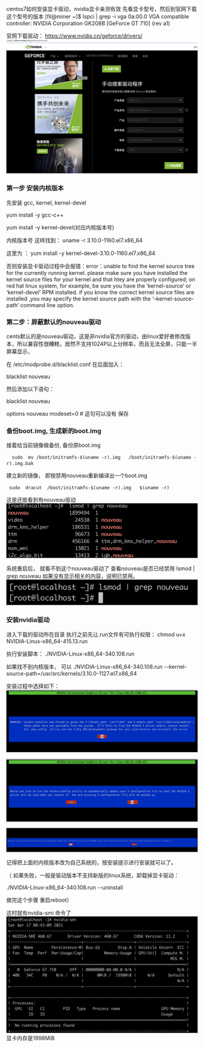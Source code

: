 
centos7如何安装显卡驱动，nvidia显卡亲测有效
先看显卡型号，然后到官网下载这个型号的版本
[fil@miner ~]$  lspci | grep -i vga
0a:00.0 VGA compatible controller: NVIDIA Corporation GK208B [GeForce GT 710] (rev a1)

官网下载驱动：
https://www.nvidia.cn/geforce/drivers/
![-w1209](media/16186655518155.jpg)


### 第一步 安装内核版本

先安装 gcc, kernel, kernel-devel

yum install -y gcc-c++  

yum install -y kernel-devel(对应内核版本号)

内核版本号 这样找到：
uname -r
3.10.0-1160.el7.x86_64

这里为 ：
yum install -y kernel-devel-3.10.0-1160.el7.x86_64

否则安装显卡驱动过程中会报错：error：unable to find the kernel source tree for the currently running kernel. please make sure you have installed the kernel source files for your kernel and that htey are properly configured; on red hat linux system, for example, be sure you have the ‘kernel-source’ or ‘kernel-devel’ RPM installed. if you know the correct kernel source files are installed ,you may specify the kernel source path with the ‘–kernel-source-path’ command line option.

### 第二步：屏蔽默认的nouveau驱动
cents默认的是nouveau驱动，这是非nvidia官方的驱动，由linux爱好者修改版本，所以兼容性很糟糕，居然不支持1024P以上分辨率，而且无法全屏，只能一半屏幕显示，

在 /etc/modprobe.d/blacklist.conf  在后面加入：

blacklist nouveau

然后添加以下语句：

blacklist nouveau

options nouveau modeset=0 # 这句可以没有
保存

### 备份boot.img, 生成新的boot.img
接着给当前镜像做备份, 备份原boot.img

      sudo  mv /boot/initramfs-$(uname -r).img   /boot/initramfs-$(uname -r).img.bak

建立新的镜像， 即按禁用nouveau重新编译出一个boot.img

     sudo  dracut  /boot/initramfs-$(uname -r).img   $(uname -r)

这是还能看到有nouveau驱动
![-w460](media/16186639918688.jpg)

系统重启后， 就看不到这个nouveau驱动了
查看nouveau是否已经禁用
lsmod | grep nouveau
如果没有显示相关的内容，说明已禁用。
![-w299](media/16186640548574.jpg)


### 安装nvidia驱动
进入下载的驱动所在目录
执行之前先让.run文件有可执行权限：
chmod u+x NVIDIA-Linux-x86_64-415.13.run

执行安装脚本：
./NVIDIA-Linux-x86_64-340.108.run 

如果找不到内核版本， 可以
./NVIDIA-Linux-x86_64-340.108.run --kernel-source-path=/usr/src/kernels/3.10.0-1127.el7.x86_64

安装过程中选择如下：
![-w890](media/16186633142655.jpg)


![-w890](media/16186633403403.jpg)

![-w1773](media/16187420480046.jpg)

记得把上面的内核版本改为自己系统的，按安装提示进行安装就可以了。

（ 如果失败，一般是驱动版本不支持新版的linux系统，卸载掉显卡驱动：

./NVIDIA-Linux-x86_64-340.108.run  --uninstall

做完这个步骤 重启reboot）

这时就有nvidia-smi 命令了
![-w585](media/16186636296591.jpg)
显卡内存是1998MiB





